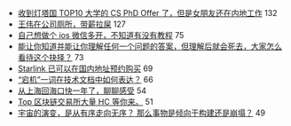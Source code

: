 - [收到灯塔国 TOP10 大学的 CS PhD Offer 了，但是女朋友还在内地工作](https://www.v2ex.com/t/755750) 132
- [王伟在公司厕所，带薪拉屎](https://www.v2ex.com/t/755667) 127
- [自己想做个 ios 微信多开，不知道有没有教程](https://www.v2ex.com/t/755689) 75
- [能让你知道并能让你理解任何一个问题的答案，但理解后就会死去，大家怎么看待这个抉择？](https://www.v2ex.com/t/755698) 73
- [Starlink 已可以在国内地址预约购买](https://www.v2ex.com/t/755749) 69
- [“宕机”一词在技术文档中如何表达？](https://www.v2ex.com/t/755812) 66
- [从上海回海口快一年了，聊聊感受](https://www.v2ex.com/t/755726) 54
- [Top 区块链交易所大量 HC 等你来。](https://www.v2ex.com/t/755811) 51
- [宇宙的演变，是从有序走向无序？ 那么事物是倾向于构建还是崩塌？](https://www.v2ex.com/t/755674) 49